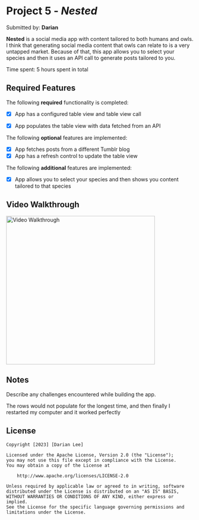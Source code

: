 # Project 5 - *Nested*

Submitted by: **Darian**

**Nested** is a social media app with content tailored to both humans and owls. I think that generating social media content that owls can relate to is a very untapped market. Because of that,
this app allows you to select your species and then it uses an API call to generate posts tailored to you. 

Time spent: 5 hours spent in total

## Required Features

The following **required** functionality is completed:

- [X] App has a configured table view and table view call
- [X] App populates the table view with data fetched from an API


The following **optional** features are implemented:

- [X] App fetches posts from a different Tumblr blog
- [X] App has a refresh control to update the table view

The following **additional** features are implemented:

- [X] App allows you to select your species and then shows you content tailored to that species 
## Video Walkthrough

<img src='ceb403a8-79b4-4bbb-9c6d-2fc947f2f105.gif' width='400' alt='Video Walkthrough' />

## Notes

Describe any challenges encountered while building the app.

The rows would not populate for the longest time, and then finally I restarted my computer and it worked perfectly 
## License

    Copyright [2023] [Darian Lee]

    Licensed under the Apache License, Version 2.0 (the "License");
    you may not use this file except in compliance with the License.
    You may obtain a copy of the License at

        http://www.apache.org/licenses/LICENSE-2.0

    Unless required by applicable law or agreed to in writing, software
    distributed under the License is distributed on an "AS IS" BASIS,
    WITHOUT WARRANTIES OR CONDITIONS OF ANY KIND, either express or implied.
    See the License for the specific language governing permissions and
    limitations under the License. 



